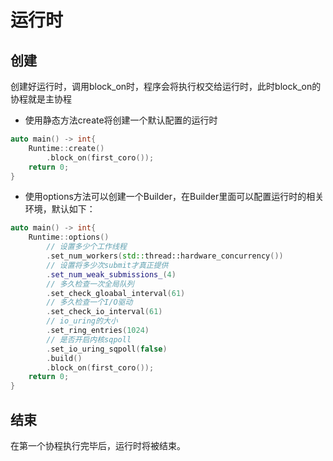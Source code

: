 # 运行时

## 创建
创建好运行时，调用block_on时，程序会将执行权交给运行时，此时block_on的协程就是主协程
- 使用静态方法create将创建一个默认配置的运行时
``` C++
auto main() -> int{
    Runtime::create()
        .block_on(first_coro());
    return 0;
}
```
- 使用options方法可以创建一个Builder，在Builder里面可以配置运行时的相关环境，默认如下：
``` C++
auto main() -> int{
    Runtime::options()  
        // 设置多少个工作线程
        .set_num_workers(std::thread::hardware_concurrency())  
        // 设置将多少次submit才真正提供
        .set_num_weak_submissions_(4)
        // 多久检查一次全局队列
        .set_check_gloabal_interval(61)
        // 多久检查一个I/O驱动
        .set_check_io_interval(61)
        // io_uring的大小
        .set_ring_entries(1024)
        // 是否开启内核sqpoll
        .set_io_uring_sqpoll(false)
        .build()
        .block_on(first_coro());
    return 0;
}

```
## 结束
在第一个协程执行完毕后，运行时将被结束。

